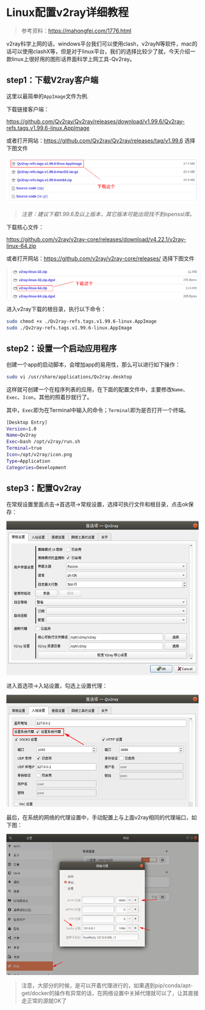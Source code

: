 # Linux配置v2ray详细教程

> 参考资料：https://mahongfei.com/1776.html

v2ray科学上网的话，windows平台我们可以使用clash，v2rayN等软件，mac的话可以使用clashX等，但是对于linux平台，我们的选择比较少了就，今天介绍一款linux上很好用的图形话界面科学上网工具-Qv2ray。

## step1：下载V2ray客户端

这里以最简单的`AppImage`文件为例.

下载链接客户端：

https://github.com/Qv2ray/Qv2ray/releases/download/v1.99.6/Qv2ray-refs.tags.v1.99.6-linux.AppImage

或者打开网站：https://github.com/Qv2ray/Qv2ray/releases/tag/v1.99.6 选择下图文件

![](https://raw.githubusercontent.com/anxiang1836/FigureBed/master/img/20200505052327.png)

> *注意：建议下载1.99.6及以上版本，其它版本可能出现找不到openssl库。*

下载核心文件：

https://github.com/v2ray/v2ray-core/releases/download/v4.22.1/v2ray-linux-64.zip

或者打开网站：https://github.com/v2ray/v2ray-core/releases/ 选择下图文件

![](https://raw.githubusercontent.com/anxiang1836/FigureBed/master/img/20200505052459.png)

进入v2ray下载的根目录，执行以下命令：

```bash
sudo chmod +x ./Qv2ray-refs.tags.v1.99.6-linux.AppImage
sudo ./Qv2ray-refs.tags.v1.99.6-linux.AppImage
```

## step2：设置一个启动应用程序

创建一个app的启动脚本，会增加app的易用性，那么可以进行如下操作：

```bash
sudo vi /usr/share/applications/Qv2ray.desktop
```

这样就可创建一个在程序列表的应用，在下面的配置文件中，主要修改`Name`、`Exec`、`Icon`，其他的照着抄就行了。

其中，`Exec`即为在Terminal中输入的命令；`Terminal`即为是否打开一个终端。

```bash
[Desktop Entry]
Version=1.0
Name=Qv2ray
Exec=bash /opt/v2ray/run.sh
Terminal=true
Icon=/opt/v2ray/icon.png
Type=Application
Categories=Development
```

## step3：配置Qv2ray

在常规设置里面点击->首选项->常规设置，选择可执行文件和根目录，点击ok保存：

![](https://raw.githubusercontent.com/anxiang1836/FigureBed/master/img/20200505053846.png)

进入首选项->入站设置，勾选上设置代理：

![](https://raw.githubusercontent.com/anxiang1836/FigureBed/master/img/20200505054027.png)

最后，在系统的网络的代理设置中，手动配置上与上面v2ray相同的代理端口，如下图：

![](https://raw.githubusercontent.com/anxiang1836/FigureBed/master/img/20200505054317.png)

> 注意，大部分的时候，是可以开着代理进行的，如果遇到pip/conda/apt-get/docker的操作有异常的话，在网络设置中关掉代理就可以了，让其直接走正常的源就OK了

